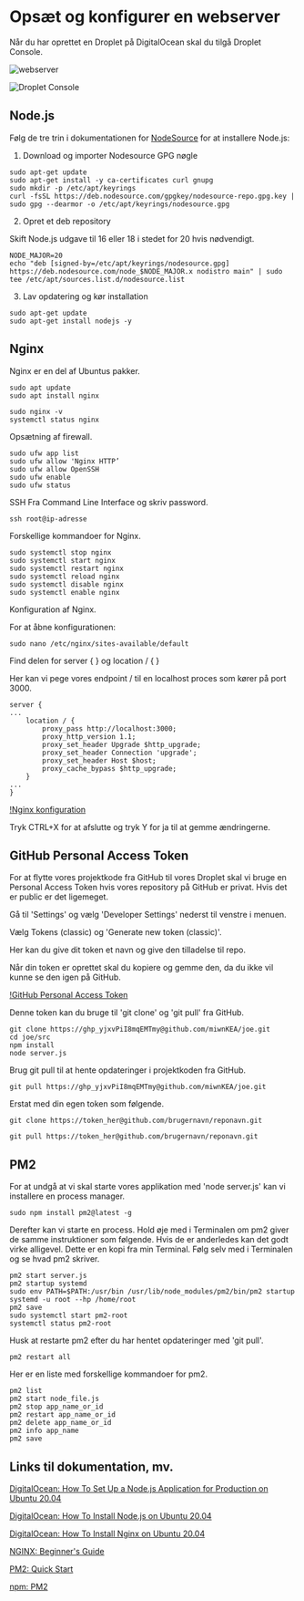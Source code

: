 # Opsæt og konfigurer en webserver

Når du har oprettet en Droplet på DigitalOcean skal du tilgå Droplet Console.

![webserver](https://res.cloudinary.com/dx68rf5pj/image/upload/v1695129788/cbs/2023/exercises/2/%C3%98velse_2_-_Ops%C3%A6tning_af_en_webserver-05_cz8bwn.png)

![Droplet Console](https://res.cloudinary.com/dx68rf5pj/image/upload/v1695129798/cbs/2023/exercises/2/%C3%98velse_2_-_Ops%C3%A6tning_af_en_webserver-14_agtxtz.png)

## Node.js

Følg de tre trin i dokumentationen for [NodeSource](https://github.com/nodesource/distributions#nodejs) for at installere Node.js:

1) Download og importer Nodesource GPG nøgle

```
sudo apt-get update
sudo apt-get install -y ca-certificates curl gnupg
sudo mkdir -p /etc/apt/keyrings
curl -fsSL https://deb.nodesource.com/gpgkey/nodesource-repo.gpg.key | sudo gpg --dearmor -o /etc/apt/keyrings/nodesource.gpg
```

2) Opret et deb repository

Skift Node.js udgave til 16 eller 18 i stedet for 20 hvis nødvendigt.

```
NODE_MAJOR=20
echo "deb [signed-by=/etc/apt/keyrings/nodesource.gpg] https://deb.nodesource.com/node_$NODE_MAJOR.x nodistro main" | sudo tee /etc/apt/sources.list.d/nodesource.list
```

3) Lav opdatering og kør installation

```
sudo apt-get update
sudo apt-get install nodejs -y
```

## Nginx

Nginx er en del af Ubuntus pakker.

```
sudo apt update 
sudo apt install nginx
```

```
sudo nginx -v
systemctl status nginx
```

Opsætning af firewall.

```
sudo ufw app list
sudo ufw allow 'Nginx HTTP’
sudo ufw allow OpenSSH
sudo ufw enable
sudo ufw status
```

SSH Fra Command Line Interface og skriv password.

```
ssh root@ip-adresse
```

Forskellige kommandoer for Nginx.

```
sudo systemctl stop nginx
sudo systemctl start nginx
sudo systemctl restart nginx
sudo systemctl reload nginx
sudo systemctl disable nginx
sudo systemctl enable nginx
```

Konfiguration af Nginx.

For at åbne konfigurationen:

```
sudo nano /etc/nginx/sites-available/default
```

Find delen for server { } og location / { }

Her kan vi pege vores endpoint / til en localhost proces som kører på port 3000.

```
server { 
... 
	location / { 
		proxy_pass http://localhost:3000; 
		proxy_http_version 1.1; 
		proxy_set_header Upgrade $http_upgrade; 
		proxy_set_header Connection 'upgrade'; 
		proxy_set_header Host $host; 
		proxy_cache_bypass $http_upgrade; 
	} 
... 
}
```

[!Nginx konfiguration](https://res.cloudinary.com/dx68rf5pj/image/upload/v1695129805/cbs/2023/exercises/2/%C3%98velse_2_-_Ops%C3%A6tning_af_en_webserver-23_nojiop.png)

Tryk CTRL+X for at afslutte og tryk Y for ja til at gemme ændringerne.

## GitHub Personal Access Token

For at flytte vores projektkode fra GitHub til vores Droplet skal vi bruge en Personal Access Token hvis vores repository på GitHub er privat. Hvis det er public er det ligemeget.

Gå til 'Settings' og vælg 'Developer Settings' nederst til venstre i menuen.

Vælg Tokens (classic) og 'Generate new token (classic)'.

Her kan du give dit token et navn og give den tilladelse til repo.

Når din token er oprettet skal du kopiere og gemme den, da du ikke vil kunne se den igen på GitHub.

[!GitHub Personal Access Token](https://res.cloudinary.com/dx68rf5pj/image/upload/v1695129803/cbs/2023/exercises/2/%C3%98velse_2_-_Ops%C3%A6tning_af_en_webserver-28_e65wx6.png)

Denne token kan du bruge til 'git clone' og 'git pull' fra GitHub.

```
git clone https://ghp_yjxvPiI8mqEMTmy@github.com/miwnKEA/joe.git
cd joe/src
npm install
node server.js
```

Brug git pull til at hente opdateringer i projektkoden fra GitHub.

```
git pull https://ghp_yjxvPiI8mqEMTmy@github.com/miwnKEA/joe.git
```

Erstat med din egen token som følgende.

```
git clone https://token_her@github.com/brugernavn/reponavn.git

git pull https://token_her@github.com/brugernavn/reponavn.git
```

## PM2

For at undgå at vi skal starte vores applikation med 'node server.js' kan vi installere en process manager.

```
sudo npm install pm2@latest -g
```

Derefter kan vi starte en process. Hold øje med i Terminalen om pm2 giver de samme instruktioner som følgende. Hvis de er anderledes kan det godt virke alligevel. Dette er en kopi fra min Terminal. Følg selv med i Terminalen og se hvad pm2 skriver.

```
pm2 start server.js
pm2 startup systemd
sudo env PATH=$PATH:/usr/bin /usr/lib/node_modules/pm2/bin/pm2 startup systemd -u root --hp /home/root
pm2 save
sudo systemctl start pm2-root
systemctl status pm2-root
```

Husk at restarte pm2 efter du har hentet opdateringer med 'git pull'.

```
pm2 restart all
```

Her er en liste med forskellige kommandoer for pm2.

```
pm2 list
pm2 start node_file.js
pm2 stop app_name_or_id
pm2 restart app_name_or_id
pm2 delete app_name_or_id
pm2 info app_name
pm2 save
```

## Links til dokumentation, mv.

[DigitalOcean: How To Set Up a Node.js Application for Production on Ubuntu 20.04](https://www.digitalocean.com/community/tutorials/how-to-set-up-a-node-js-application-for-production-on-ubuntu-20-04)

[DigitalOcean: How To Install Node.js on Ubuntu 20.04](https://www.digitalocean.com/community/tutorials/how-to-install-node-js-on-ubuntu-20-04)

[DigitalOcean: How To Install Nginx on Ubuntu 20.04](https://www.digitalocean.com/community/tutorials/how-to-install-nginx-on-ubuntu-20-04)

[NGINX: Beginner's Guide](https://nginx.org/en/docs/beginners_guide.html)

[PM2: Quick Start](https://pm2.keymetrics.io/docs/usage/quick-start/)

[npm: PM2](https://www.npmjs.com/package/pm2)
